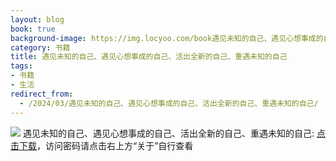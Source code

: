 ```yaml
---
layout: blog
book: true
background-image: https://img.locyoo.com/book遇见未知的自己、遇见心想事成的自己、活出全新的自己、重遇未知的自己.jpg
category: 书籍
title: 遇见未知的自己、遇见心想事成的自己、活出全新的自己、重遇未知的自己
tags:
- 书籍
- 生活
redirect_from:
  - /2024/03/遇见未知的自己、遇见心想事成的自己、活出全新的自己、重遇未知的自己/
---
```

![](https://img.locyoo.com/book遇见未知的自己、遇见心想事成的自己、活出全新的自己、重遇未知的自己.jpg)
遇见未知的自己、遇见心想事成的自己、活出全新的自己、重遇未知的自己: <a name = "ref1" href="https://url18.ctfile.com/f/50983618-1418301947-4484fa?p=3619">点击下载</a>，访问密码请点击右上方“关于”自行查看